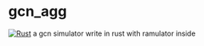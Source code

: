 # gcn_agg
[![Rust](https://github.com/shenjiangqiu/gcn_agg/actions/workflows/rust.yml/badge.svg)](https://github.com/shenjiangqiu/gcn_agg/actions/workflows/rust.yml)
a gcn simulator write in rust with ramulator inside
